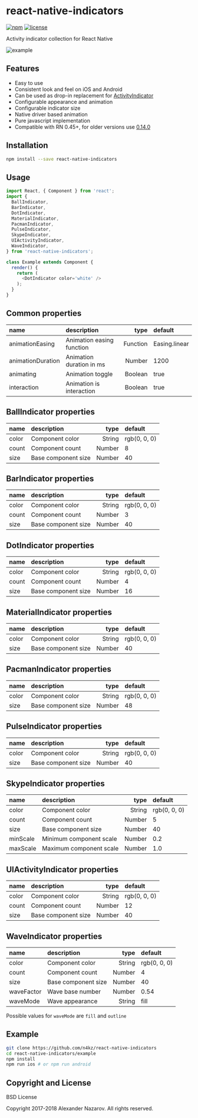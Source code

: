 [npm-badge]: https://img.shields.io/npm/v/react-native-indicators.svg?colorB=ff6d00
[npm-url]: https://npmjs.com/package/react-native-indicators
[license-badge]: https://img.shields.io/npm/l/react-native-indicators.svg?colorB=448aff
[license-url]: https://raw.githubusercontent.com/n4kz/react-native-indicators/master/license.txt
[example-url]: https://user-images.githubusercontent.com/2055622/28246049-e82c70e8-6a1b-11e7-93cc-8aa6d0d19867.gif
[indicator]: https://facebook.github.io/react-native/docs/activityindicator.html
[v014-url]: https://github.com/n4kz/react-native-indicators/releases/tag/0.14.0

# react-native-indicators

[![npm][npm-badge]][npm-url]
[![license][license-badge]][license-url]

Activity indicator collection for React Native

![example][example-url]

## Features

* Easy to use
* Consistent look and feel on iOS and Android
* Can be used as drop-in replacement for [ActivityIndicator][indicator]
* Configurable appearance and animation
* Configurable indicator size
* Native driver based animation
* Pure javascript implementation
* Compatible with RN 0.45+, for older versions use [0.14.0][v014-url]

## Installation

```bash
npm install --save react-native-indicators
```

## Usage

```javascript
import React, { Component } from 'react';
import {
  BallIndicator,
  BarIndicator,
  DotIndicator,
  MaterialIndicator,
  PacmanIndicator,
  PulseIndicator,
  SkypeIndicator,
  UIActivityIndicator,
  WaveIndicator,
} from 'react-native-indicators';

class Example extends Component {
  render() {
    return (
      <DotIndicator color='white' />
    );
  }
}
```

## Common properties

 name               | description                   | type     | default
:------------------ |:----------------------------- | --------:|:-------------
 animationEasing    | Animation easing function     | Function | Easing.linear
 animationDuration  | Animation duration in ms      |   Number | 1200
 animating          | Animation toggle              |  Boolean | true
 interaction        | Animation is interaction      |  Boolean | true

## BallIndicator properties

 name  | description         | type   | default
:----- |:------------------- | ------:|:------------
 color | Component color     | String | rgb(0, 0, 0)
 count | Component count     | Number | 8
 size  | Base component size | Number | 40

## BarIndicator properties

 name  | description         | type   | default
:----- |:------------------- | ------:|:------------
 color | Component color     | String | rgb(0, 0, 0)
 count | Component count     | Number | 3
 size  | Base component size | Number | 40

## DotIndicator properties

 name  | description         | type   | default
:----- |:------------------- | ------:|:------------
 color | Component color     | String | rgb(0, 0, 0)
 count | Component count     | Number | 4
 size  | Base component size | Number | 16

## MaterialIndicator properties

 name       | description         | type   | default
:---------- |:------------------- | ------:|:------------
 color      | Component color     | String | rgb(0, 0, 0)
 size       | Base component size | Number | 40

## PacmanIndicator properties

 name  | description         | type   | default
:----- |:------------------- | ------:|:------------
 color | Component color     | String | rgb(0, 0, 0)
 size  | Base component size | Number | 48

## PulseIndicator properties

 name  | description         | type   | default
:----- |:------------------- | ------:|:------------
 color | Component color     | String | rgb(0, 0, 0)
 size  | Base component size | Number | 40

## SkypeIndicator properties

 name     | description             | type   | default
:-------- |:----------------------- | ------:|:------------
 color    | Component color         | String | rgb(0, 0, 0)
 count    | Component count         | Number | 5
 size     | Base component size     | Number | 40
 minScale | Minimum component scale | Number | 0.2
 maxScale | Maximum component scale | Number | 1.0

## UIActivityIndicator properties

 name  | description         | type   | default
:----- |:------------------- | ------:|:------------
 color | Component color     | String | rgb(0, 0, 0)
 count | Component count     | Number | 12
 size  | Base component size | Number | 40

## WaveIndicator properties

 name       | description         | type   | default
:---------- |:------------------- | ------:|:------------
 color      | Component color     | String | rgb(0, 0, 0)
 count      | Component count     | Number | 4
 size       | Base component size | Number | 40
 waveFactor | Wave base number    | Number | 0.54
 waveMode   | Wave appearance     | String | fill

Possible values for `waveMode` are `fill` and `outline`

## Example

```bash
git clone https://github.com/n4kz/react-native-indicators
cd react-native-indicators/example
npm install
npm run ios # or npm run android
```

## Copyright and License

BSD License

Copyright 2017-2018 Alexander Nazarov. All rights reserved.
